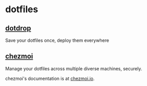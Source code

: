 # dotfiles

## [dotdrop](https://github.com/deadc0de6/dotdrop)

Save your dotfiles once, deploy them everywhere

## [chezmoi](https://chezmoi.io)

Manage your dotfiles across multiple diverse machines, securely.

chezmoi's documentation is at [chezmoi.io](https://chezmoi.io/).

